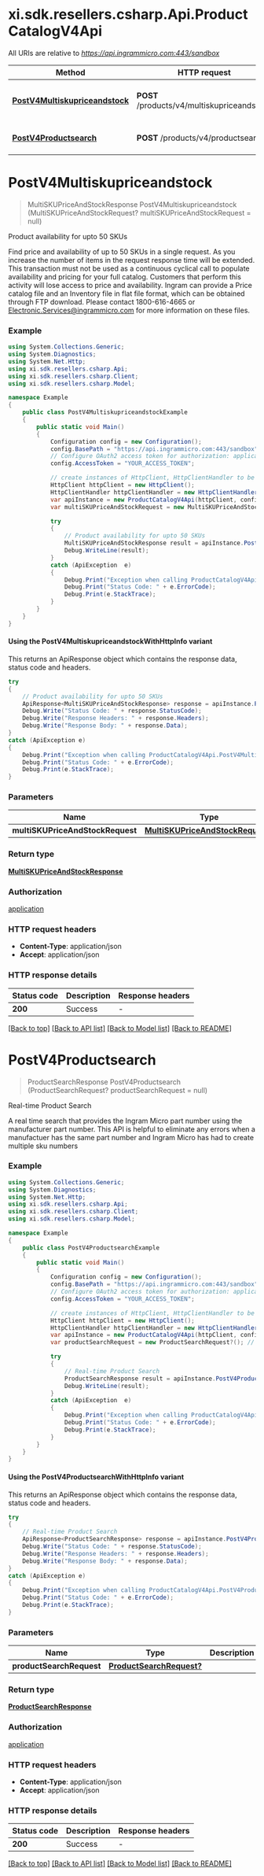 # xi.sdk.resellers.csharp.Api.ProductCatalogV4Api

All URIs are relative to *https://api.ingrammicro.com:443/sandbox*

| Method | HTTP request | Description |
|--------|--------------|-------------|
| [**PostV4Multiskupriceandstock**](ProductCatalogV4Api.md#postv4multiskupriceandstock) | **POST** /products/v4/multiskupriceandstock | Product availability for upto 50 SKUs |
| [**PostV4Productsearch**](ProductCatalogV4Api.md#postv4productsearch) | **POST** /products/v4/productsearch | Real-time Product Search |

<a id="postv4multiskupriceandstock"></a>
# **PostV4Multiskupriceandstock**
> MultiSKUPriceAndStockResponse PostV4Multiskupriceandstock (MultiSKUPriceAndStockRequest? multiSKUPriceAndStockRequest = null)

Product availability for upto 50 SKUs

Find price and availability of up to 50 SKUs in a single request. As you increase the number of items in the request response time will be extended. This transaction must not be used as a continuous cyclical call to populate availability and pricing for your full catalog. Customers that perform this activity will lose access to price and availability.  Ingram can provide a Price catalog file and an Inventory file in flat file format, which can be obtained through FTP download. Please contact 1800-616-4665 or Electronic.Services@ingrammicro.com for more information on these files.

### Example
```csharp
using System.Collections.Generic;
using System.Diagnostics;
using System.Net.Http;
using xi.sdk.resellers.csharp.Api;
using xi.sdk.resellers.csharp.Client;
using xi.sdk.resellers.csharp.Model;

namespace Example
{
    public class PostV4MultiskupriceandstockExample
    {
        public static void Main()
        {
            Configuration config = new Configuration();
            config.BasePath = "https://api.ingrammicro.com:443/sandbox";
            // Configure OAuth2 access token for authorization: application
            config.AccessToken = "YOUR_ACCESS_TOKEN";

            // create instances of HttpClient, HttpClientHandler to be reused later with different Api classes
            HttpClient httpClient = new HttpClient();
            HttpClientHandler httpClientHandler = new HttpClientHandler();
            var apiInstance = new ProductCatalogV4Api(httpClient, config, httpClientHandler);
            var multiSKUPriceAndStockRequest = new MultiSKUPriceAndStockRequest?(); // MultiSKUPriceAndStockRequest? |  (optional) 

            try
            {
                // Product availability for upto 50 SKUs
                MultiSKUPriceAndStockResponse result = apiInstance.PostV4Multiskupriceandstock(multiSKUPriceAndStockRequest);
                Debug.WriteLine(result);
            }
            catch (ApiException  e)
            {
                Debug.Print("Exception when calling ProductCatalogV4Api.PostV4Multiskupriceandstock: " + e.Message);
                Debug.Print("Status Code: " + e.ErrorCode);
                Debug.Print(e.StackTrace);
            }
        }
    }
}
```

#### Using the PostV4MultiskupriceandstockWithHttpInfo variant
This returns an ApiResponse object which contains the response data, status code and headers.

```csharp
try
{
    // Product availability for upto 50 SKUs
    ApiResponse<MultiSKUPriceAndStockResponse> response = apiInstance.PostV4MultiskupriceandstockWithHttpInfo(multiSKUPriceAndStockRequest);
    Debug.Write("Status Code: " + response.StatusCode);
    Debug.Write("Response Headers: " + response.Headers);
    Debug.Write("Response Body: " + response.Data);
}
catch (ApiException e)
{
    Debug.Print("Exception when calling ProductCatalogV4Api.PostV4MultiskupriceandstockWithHttpInfo: " + e.Message);
    Debug.Print("Status Code: " + e.ErrorCode);
    Debug.Print(e.StackTrace);
}
```

### Parameters

| Name | Type | Description | Notes |
|------|------|-------------|-------|
| **multiSKUPriceAndStockRequest** | [**MultiSKUPriceAndStockRequest?**](MultiSKUPriceAndStockRequest?.md) |  | [optional]  |

### Return type

[**MultiSKUPriceAndStockResponse**](MultiSKUPriceAndStockResponse.md)

### Authorization

[application](../README.md#application)

### HTTP request headers

 - **Content-Type**: application/json
 - **Accept**: application/json


### HTTP response details
| Status code | Description | Response headers |
|-------------|-------------|------------------|
| **200** | Success |  -  |

[[Back to top]](#) [[Back to API list]](../README.md#documentation-for-api-endpoints) [[Back to Model list]](../README.md#documentation-for-models) [[Back to README]](../README.md)

<a id="postv4productsearch"></a>
# **PostV4Productsearch**
> ProductSearchResponse PostV4Productsearch (ProductSearchRequest? productSearchRequest = null)

Real-time Product Search

A real time search that provides the Ingram Micro part number using the manufacturer part number.  This API is helpful to eliminate any errors when a manufactuer has the same part number and Ingram Micro has had to create multiple sku numbers 

### Example
```csharp
using System.Collections.Generic;
using System.Diagnostics;
using System.Net.Http;
using xi.sdk.resellers.csharp.Api;
using xi.sdk.resellers.csharp.Client;
using xi.sdk.resellers.csharp.Model;

namespace Example
{
    public class PostV4ProductsearchExample
    {
        public static void Main()
        {
            Configuration config = new Configuration();
            config.BasePath = "https://api.ingrammicro.com:443/sandbox";
            // Configure OAuth2 access token for authorization: application
            config.AccessToken = "YOUR_ACCESS_TOKEN";

            // create instances of HttpClient, HttpClientHandler to be reused later with different Api classes
            HttpClient httpClient = new HttpClient();
            HttpClientHandler httpClientHandler = new HttpClientHandler();
            var apiInstance = new ProductCatalogV4Api(httpClient, config, httpClientHandler);
            var productSearchRequest = new ProductSearchRequest?(); // ProductSearchRequest? |  (optional) 

            try
            {
                // Real-time Product Search
                ProductSearchResponse result = apiInstance.PostV4Productsearch(productSearchRequest);
                Debug.WriteLine(result);
            }
            catch (ApiException  e)
            {
                Debug.Print("Exception when calling ProductCatalogV4Api.PostV4Productsearch: " + e.Message);
                Debug.Print("Status Code: " + e.ErrorCode);
                Debug.Print(e.StackTrace);
            }
        }
    }
}
```

#### Using the PostV4ProductsearchWithHttpInfo variant
This returns an ApiResponse object which contains the response data, status code and headers.

```csharp
try
{
    // Real-time Product Search
    ApiResponse<ProductSearchResponse> response = apiInstance.PostV4ProductsearchWithHttpInfo(productSearchRequest);
    Debug.Write("Status Code: " + response.StatusCode);
    Debug.Write("Response Headers: " + response.Headers);
    Debug.Write("Response Body: " + response.Data);
}
catch (ApiException e)
{
    Debug.Print("Exception when calling ProductCatalogV4Api.PostV4ProductsearchWithHttpInfo: " + e.Message);
    Debug.Print("Status Code: " + e.ErrorCode);
    Debug.Print(e.StackTrace);
}
```

### Parameters

| Name | Type | Description | Notes |
|------|------|-------------|-------|
| **productSearchRequest** | [**ProductSearchRequest?**](ProductSearchRequest?.md) |  | [optional]  |

### Return type

[**ProductSearchResponse**](ProductSearchResponse.md)

### Authorization

[application](../README.md#application)

### HTTP request headers

 - **Content-Type**: application/json
 - **Accept**: application/json


### HTTP response details
| Status code | Description | Response headers |
|-------------|-------------|------------------|
| **200** | Success |  -  |

[[Back to top]](#) [[Back to API list]](../README.md#documentation-for-api-endpoints) [[Back to Model list]](../README.md#documentation-for-models) [[Back to README]](../README.md)

